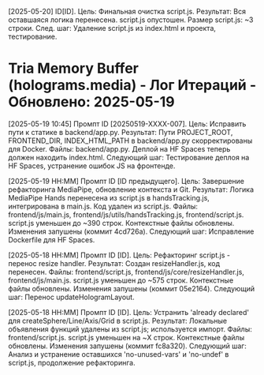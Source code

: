 [2025-05-20] ID[ID]. Цель: Финальная очистка script.js. Результат: Вся оставшаяся логика перенесена. script.js опустошен. Размер script.js: ~3 строки. След. шаг: Удаление script.js из index.html и проекта, тестирование.
# Tria Memory Buffer (holograms.media) - Лог Итераций - Обновлено: 2025-05-19

[2025-05-19 10:45] Промпт ID [20250519-XXXX-007]. Цель: Исправить пути к статике в backend/app.py. Результат: Пути PROJECT_ROOT, FRONTEND_DIR, INDEX_HTML_PATH в backend/app.py скорректированы для Docker. Файлы: backend/app.py. Деплой на HF Spaces теперь должен находить index.html. Следующий шаг: Тестирование деплоя на HF Spaces, устранение ошибок JS на фронтенде.

[2025-05-19 HH:MM] Промпт ID [ID предыдущего]. Цель: Завершение рефакторинга MediaPipe, обновление контекста и Git. Результат: Логика MediaPipe Hands перенесена из script.js в handsTracking.js, интегрирована в main.js. Код удален из script.js. Файлы: frontend/js/main.js, frontend/js/utils/handsTracking.js, frontend/script.js. script.js уменьшен до ~390 строк. Контекстные файлы обновлены. Изменения запушены (коммит 4cd726a). Следующий шаг: Исправление Dockerfile для HF Spaces.

[2025-05-18 HH:MM] Промпт ID [ID]. Цель: Рефакторинг script.js - перенос resize handler. Результат: Создан resizeHandler.js, код перенесен. Файлы: frontend/script.js, frontend/js/core/resizeHandler.js, frontend/js/main.js. script.js уменьшен до ~575 строк. Контекстные файлы обновлены. Изменения запушены (коммит 05e2164). Следующий шаг: Перенос updateHologramLayout.

[2025-05-18 HH:MM] Промпт ID [ID]. Цель: Устранить 'already declared' для createSphere/Line/Axis/Grid в script.js. Результат: Локальные объявления функций удалены из script.js; используется импорт. Файлы: frontend/script.js. script.js уменьшен на ~X строк. Контекстные файлы обновлены. Изменения запушены (коммит fc8a320). Следующий шаг: Анализ и устранение оставшихся 'no-unused-vars' и 'no-undef' в script.js, продолжение рефакторинга.